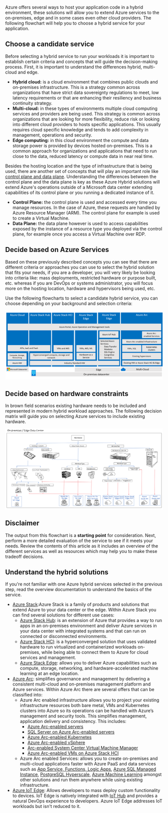 Azure offers several ways to host your application code in a hybrid environment, these solutions will allow you to extend Azure services to the on-premises, edge and in some cases even other cloud providers. The following flowchart will help you to choose a hybrid service for your application.

## Choose a candidate service

Before selecting a hybrid service to run your workloads it is important to establish certain criteria and concepts that will guide the decision-making process. First, it is important to understand the differences hybrid, multi-cloud and edge.

- **Hybrid cloud:** is a cloud environment that combines public clouds and on-premises infrastructure. This is a strategy common across organizations that have strict data sovereignty regulations to meet, low latency requirements or that are enhancing their resiliency and business continuity strategy.
- **Multi-cloud:** in these types of environments multiple cloud computing services and providers are being used. This strategy is common across organizations that are looking for more flexibility, reduce risk or looking into different cloud providers to hosts specific applications. This usually requires cloud specific knowledge and tends to add complexity in management, operations and security.
- **Edge computing:** in this cloud environment the compute and data storage power is provided by devices hosted on-premises. This is a common approach for organizations and applications that need to run close to the data, reduced latency or compute data in near real time.

Besides the hosting location and the type of infrastructure that is being used, there are another set of concepts that will play an important role like [control plane and data plane](/azure/azure-resource-manager/management/control-plane-and-data-plane). Understanding the differences between the control plane and the data plane is key as these Azure Hybrid solutions will extend Azure's operations outside of a Microsoft data center extending capabilities of its control plane or you running a dedicated instance of it.

- **Control Plane:**  the control plane is used and accessed every time you manage resources. In the case of Azure, these requests are handled by Azure Resource Manager (ARM). The control plane for example is used to create a Virtual Machine.
- **Data Plane:** the data plane however is used to access capabilities exposed by the instance of a resource type you deployed via the control plane, for example once you access a Virtual Machine over RDP.

## Decide based on Azure Services

Based on these previously described concepts you can see that there are different criteria or approaches you can use to select the hybrid solution that fits your needs, if you are a developer, you will very likely be looking into criteria like: mass deployments, restricted hardware or purpose built, etc. whereas if you are DevOps or systems administrator, you will focus more on the hosting location, hardware and hypervisors being used, etc.

Use the following flowcharts to select a candidate hybrid service, you can choose depending on your background and selection criteria:

![Decision tree for Azure hybrid services](./images/hybrid-choices.png)

## Decide based on hardware constraints

In brown field scenarios existing hardware needs to be included and represented in modern hybrid workload approaches. The following decision matrix will guide you on selecting Azure services to include existing hardware.

![Decision tree for Azure hybrid services](./images/hybrid-decision-tree.png)

## Disclaimer

The output from this flowchart is a **starting point** for consideration. Next, perform a more detailed evaluation of the service to see if it meets your needs. Review the contents of this article as it includes an overview of the different services as well as resources which may help you to make these tradeoff decisions.

## Understand the hybrid solutions

If you're not familiar with one Azure hybrid services selected in the previous step, read the overview documentation to understand the basics of the service.

- [Azure Stack](/azure-stack/):Azure Stack is a family of products and solutions that extend Azure to your data center or the edge. Within Azure Stack you can find several solutions for different use cases:
  - [Azure Stack Hub](/azure-stack/operator/azure-stack-overview?view=azs-2108): is an extension of Azure that provides a way to run apps in an on-premises environment and deliver Azure services in your data center with integrated systems and that can run on connected or disconnected environments.
  - [Azure Stack HCI](/azure-stack/hci/): is a hyperconverged solution that uses validated hardware to run virtualized and containerized workloads on-premises, while being able to connect them to Azure for cloud services and management.
  - [Azure Stack Edge](/azure/databox-online/): allows you to deliver Azure capabilities such as compute, storage, networking, and hardware-accelerated machine learning at an edge location.
- [Azure Arc](/azure/azure-arc/overview): simplifies governance and management by delivering a consistent multi-cloud and on-premises management platform and Azure services. Within Azure Arc there are several offers that can be classified into:
  - Azure Arc enabled infrastructure allows you to project your existing infrastructure resources both bare metal, VMs and Kubernetes clusters into Azure so its operations can be handled with Azure’s management and security tools.  This simplifies management, application delivery and consistency. This includes:
    - [Azure Arc-enabled servers](/azure/azure-arc/servers/overview)
    - [SQL Server on Azure Arc-enabled servers](/sql/sql-server/azure-arc/overview?view=sql-server-ver16)
    - [Azure Arc-enabled Kubernetes](/azure/azure-arc/kubernetes/overview)
    - [Azure Arc-enabled vSphere](/azure/azure-arc/vmware-vsphere/overview)
    - [Arc-enabled System Center Virtual Machine Manager](/azure/azure-arc/system-center-virtual-machine-manager/overview)
    - [Azure Arc-enabled VMs on Azure Stack HCI](/azure-stack/hci/manage/azure-arc-enabled-virtual-machines)
  - Azure Arc enabled Services: allows you to create on-premises and multi-cloud applications faster with Azure PaaS and data services such as [App Service, Functions, Logic Apps](/azure/app-service/overview-arc-integration), [Azure SQL Managed Instance](/azure/azure-arc/data/managed-instance-overview), [PostgreSQL Hyperscale](/azure/azure-arc/data/what-is-azure-arc-enabled-postgres-hyperscale), [Azure Machine Learning](/azure/machine-learning/how-to-attach-kubernetes-anywhere?tabs=deploy-extension-with-cli%2Ccli) amongst other solutions and run them
 anywhere while using existing infrastructure.
- [Azure IoT Edge](/azure/iot-edge/?view=iotedge-2020-11): Allows developers to mass deploy custom functionality to devices. IoT Edge is natively integrated with [IoT Hub](/azure/iot-hub/) and provides a natural DevOps experience to developers. Azure IoT Edge addresses IoT workloads but isn't reduced to it.
